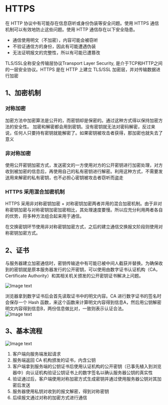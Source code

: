 # HTTPS
在 HTTP 协议中有可能存在信息窃听或身份伪装等安全问题。使用 HTTPS 通信机制可以有效地防止这些问题。使用 HTTP 通信存在以下安全隐患。

- 通信使用明文（不加密），内容可能会被窃听
- 不验证通信方的身份，因此有可能遭遇伪装
- 无法证明报文的完整性，所以有可能已遭篡改

TLS/SSL全称安全传输层协议Transport Layer Security, 是介于TCP和HTTP之间的一层安全协议。HTTPS 是在 HTTP 上建立 TLS/SSL 加密层，并对传输数据进行加密

## 1、加密机制
### 对称加密
加密方法中加密算法是公开的，而密钥却是保密的。通过这种方式得以保持加密方法的安全性。
加密和解密都会用到密钥。没有密钥就无法对密码解密，反过来说，任何人只要持有密钥就能解密了。如果密钥被攻击者获得，那加密也就失去了意义

### 非对称加密
使用公开密钥加密方式，发送密文的一方使用对方的公开密钥进行加密处理，对方收到被加密的信息后，再使用自己的私有密钥进行解密。利用这种方式，不需要发送用来解密的私有密钥，也不必担心密钥被攻击者窃听而盗走

### HTTPS 采用混合加密机制
HTTPS 采用非对称密钥加密 + 对称密钥加密两者并用的混合加密机制。由于非对称密钥加密与对称密钥加密加密相比，其处理速度要慢。所以应充分利用两者各自的优势，将多种方法组合起来用于通信。

在交换密钥环节使用非对称密钥加密方式，之后的建立通信交换报文阶段则使用对称密钥加密方式。


## 2、证书
与服务器建立加密通信时，密钥传输途中有可能已被中间人截获并替换。为确保收到的密钥就是原本服务器发行的公开密钥，可以使用由数字证书认证机构（CA，Certificate Authority）和其相关机关颁发的公开密钥证书解决上问题。

![Image text](/HTTP协议/数字证书1.webp)

浏览器拿到数字证书后会首先读取证书中的明文内容。CA 进行数字证书的签名时会保存一个 Hash 函数，来这个函数来计算明文内容得到信息A，然后用公钥解密明文内容得到信息B，两份信息做比对，一致则表示认证合法。  
![Image text](/HTTP协议/数字证书2.webp)

## 3、基本流程
![Image text](/HTTP协议/证书.png)
1. 客户端向服务端发起请求
2. 服务端返回 CA 机构颁发的证书，内含公钥
3. 客户端拿到服务端的公钥证书后使用认证机构的公开密钥（已事先植入到浏览器中）向认证机构验证公钥证书上的数字签名以确认服务器公钥的真实性
4. 验证通过后，客户端使用对称加密方式生成密钥并通过使用服务器公钥对其加密后发送
5. 服务器使用私钥对收到的报文解密，得到对称密钥
6. 后续报文通过对称的加密方式进行通信

